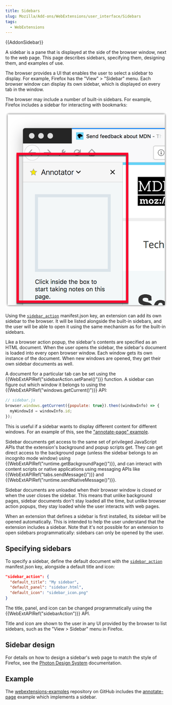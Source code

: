 ```yaml
---
title: Sidebars
slug: Mozilla/Add-ons/WebExtensions/user_interface/Sidebars
tags:
  - WebExtensions
---
```


{{AddonSidebar}}

A sidebar is a pane that is displayed at the side of the browser window, next to the web page. This page describes sidebars, specifying them, designing them, and examples of use.

The browser provides a UI that enables the user to select a sidebar to display. For example, Firefox has the "View" > "Sidebar" menu. Each browser window can display its own sidebar, which is displayed on every tab in the window.

The browser may include a number of built-in sidebars. For example, Firefox includes a sidebar for interacting with bookmarks:

![](bookmarks-sidebar.png)

Using the [`sidebar_action`](/en-US/docs/Mozilla/Add-ons/WebExtensions/manifest.json/sidebar_action) manifest.json key, an extension can add its own sidebar to the browser. It will be listed alongside the built-in sidebars, and the user will be able to open it using the same mechanism as for the built-in sidebars.

Like a browser action popup, the sidebar's contents are specified as an HTML document. When the user opens the sidebar, the sidebar's document is loaded into every open browser window. Each window gets its own instance of the document. When new windows are opened, they get their own sidebar documents as well.

A document for a particular tab can be set using the {{WebExtAPIRef("sidebarAction.setPanel()")}} function. A sidebar can figure out which window it belongs to using the {{WebExtAPIRef("windows.getCurrent()")}} API:

```js
// sidebar.js
browser.windows.getCurrent({populate: true}).then((windowInfo) => {
  myWindowId = windowInfo.id;
});
```

This is useful if a sidebar wants to display different content for different windows. For an example of this, see the ["annotate-page" example](https://github.com/mdn/webextensions-examples/tree/master/annotate-page).

Sidebar documents get access to the same set of privileged JavaScript APIs that the extension's background and popup scripts get. They can get direct access to the background page (unless the sidebar belongs to an incognito mode window) using {{WebExtAPIRef("runtime.getBackgroundPage()")}}, and can interact with content scripts or native applications using messaging APIs like {{WebExtAPIRef("tabs.sendMessage()")}} and {{WebExtAPIRef("runtime.sendNativeMessage()")}}.

Sidebar documents are unloaded when their browser window is closed or when the user closes the sidebar. This means that unlike background pages, sidebar documents don't stay loaded all the time, but unlike browser action popups, they stay loaded while the user interacts with web pages.

When an extension that defines a sidebar is first installed, its sidebar will be opened automatically. This is intended to help the user understand that the extension includes a sidebar. Note that it's not possible for an extension to open sidebars programmatically: sidebars can only be opened by the user.

## Specifying sidebars

To specify a sidebar, define the default document with the [`sidebar_action`](/en-US/docs/Mozilla/Add-ons/WebExtensions/manifest.json/sidebar_action) manifest.json key, alongside a default title and icon:

```json
"sidebar_action": {
  "default_title": "My sidebar",
  "default_panel": "sidebar.html",
  "default_icon": "sidebar_icon.png"
}
```

The title, panel, and icon can be changed programmatically using the {{WebExtAPIRef("sidebarAction")}} API.

Title and icon are shown to the user in any UI provided by the browser to list sidebars, such as the "View > Sidebar" menu in Firefox.

## Sidebar design

For details on how to design a sidebar's web page to match the style of Firefox, see the [Photon Design System](https://design.firefox.com/photon/index.html) documentation.

## Example

The [webextensions-examples](https://github.com/mdn/webextensions-examples) repository on GitHub includes the [annotate-page](https://github.com/mdn/webextensions-examples/tree/master/annotate-page) example which implements a sidebar.
